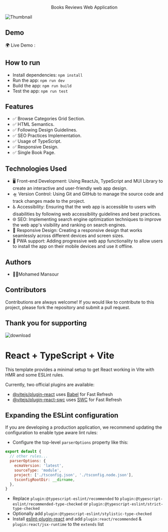 <p align="center"> Books Reviews Web Application </p>

![Thumbnail](https://github.com/mman9our/Books-Reviews/assets/72463762/e519f553-aecc-48b2-9944-b4bfe101b379)

Demo
---
🌍 Live Demo : 


How to run
---
* Install dependencies: ```npm install```
* Run the app: ```npm run dev```
* Build the app: ```npm run build```
* Test the app: ```npm run test```

Features
---
* ✅ Browse Categories Grid Section.
* ✅ HTML Semantics.
* ✅ Following Design Guidelines.
* ✅ SEO Practices Implementation.
* ✅ Usage of TypeScript.
* ✅ Responsive  Design.
* ✅ Single Book Page.
  
Technologies Used
---
* 🖥️ Front-end Development: Using ReactJs, TypeScript and MUI Library to create an interactive and user-friendly web app design.
* 🛸 Version Control: Using Git and GitHub to manage the source code and track changes made to the project.
* ♿ Accessibility: Ensuring that the web app is accessible to users with disabilities by following web accessibility guidelines and best practices.
* 🌐 SEO: Implementing search engine optimization techniques to improve the web app's visibility and ranking on search engines.
* 📱 Responsive Design: Creating a responsive design that works seamlessly across different devices and screen sizes.
* 📡 PWA support: Adding progressive web app functionality to allow users to install the app on their mobile devices and use it offline.


Authors
---
* 🧑‍💻Mohamed Mansour

Contributors
---
Contributions are always welcome! If you would like to contribute to this project, please fork the repository and submit a pull request.

Thank you for supporting
---
![download](https://www.xngage.com/xngage-logo_og.png)


# React + TypeScript + Vite

This template provides a minimal setup to get React working in Vite with HMR and some ESLint rules.

Currently, two official plugins are available:

- [@vitejs/plugin-react](https://github.com/vitejs/vite-plugin-react/blob/main/packages/plugin-react/README.md) uses [Babel](https://babeljs.io/) for Fast Refresh
- [@vitejs/plugin-react-swc](https://github.com/vitejs/vite-plugin-react-swc) uses [SWC](https://swc.rs/) for Fast Refresh

## Expanding the ESLint configuration

If you are developing a production application, we recommend updating the configuration to enable type aware lint rules:

- Configure the top-level `parserOptions` property like this:

```js
export default {
  // other rules...
  parserOptions: {
    ecmaVersion: 'latest',
    sourceType: 'module',
    project: ['./tsconfig.json', './tsconfig.node.json'],
    tsconfigRootDir: __dirname,
  },
}
```

- Replace `plugin:@typescript-eslint/recommended` to `plugin:@typescript-eslint/recommended-type-checked` or `plugin:@typescript-eslint/strict-type-checked`
- Optionally add `plugin:@typescript-eslint/stylistic-type-checked`
- Install [eslint-plugin-react](https://github.com/jsx-eslint/eslint-plugin-react) and add `plugin:react/recommended` & `plugin:react/jsx-runtime` to the `extends` list
